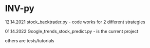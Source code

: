 # INV-py

  12.14.2021 stock_backtrader.py - code works for 2 different strategies
  
  01.14.2022 Google_trends_stock_predict.py - is the current project

others are tests/tutorials
